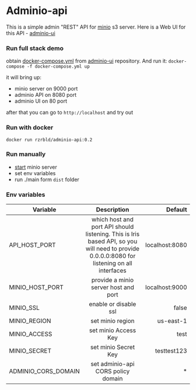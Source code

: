 # Adminio-api
This is a simple admin "REST" API for [minio](https://min.io/) s3 server. 
Here is a Web UI for this API - [adminio-ui](https://github.com/rzrbld/adminio-ui)

### Run full stack demo
obtain [docker-compose.yml](https://raw.githubusercontent.com/rzrbld/adminio-ui/master/docker-compose.yml) from [adminio-ui](https://github.com/rzrbld/adminio-ui) repository. And run it:
`` docker-compose -f docker-compose.yml up ``

it will bring up:

 -  minio server on 9000 port 
 - adminio API on 8080 port
 - adminio UI on 80 port

after that you can go to `` http://localhost `` and try out

### Run with docker
`` docker run rzrbld/adminio-api:0.2 ``

### Run manually
 - [start](https://docs.min.io/) minio server
 - set env variables
 - run ./main form `dist` folder

### Env variables
| Variable   |      Description      |  Default |
|--------------|:-----------------------:|-----------:|
| API_HOST_PORT | which host and port API should listening. This is Iris based API, so you will need to provide 0.0.0.0:8080 for listening on all interfaces | localhost:8080 |
| MINIO_HOST_PORT |  provide a minio server host and port  |  localhost:9000 |
| MINIO_SSL | enable or disable ssl |  false |
| MINIO_REGION | set minio region | us-east-1 |
| MINIO_ACCESS | set minio Access Key | test |
| MINIO_SECRET | set minio Secret Key | testtest123 |
| ADMINIO_CORS_DOMAIN | set adminio-api CORS policy domain  | * |
